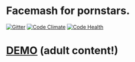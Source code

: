 # Facemash for pornstars.
[![Gitter](https://badges.gitter.im/xenx/pornmash.svg)](https://gitter.im/xenx/pornmash?utm_source=badge&utm_medium=badge&utm_campaign=pr-badge)
[![Code Climate](https://codeclimate.com/github/xenx/pornmash/badges/gpa.svg)](https://codeclimate.com/github/xenx/pornmash)
[![Code Health](https://landscape.io/github/xenx/pornmash/master/landscape.svg?style=flat)](https://landscape.io/github/xenx/pornmash/master)

# [DEMO](http://xenx.ml/) (adult content!)
